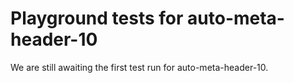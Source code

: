 # Playground tests for auto-meta-header-10
We are still awaiting the first test run for auto-meta-header-10.
